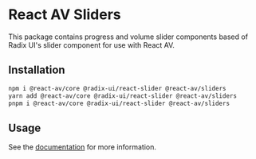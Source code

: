 # React AV Sliders

This package contains progress and volume slider components based of Radix UI's slider component for use with React AV.

## Installation

```bash
npm i @react-av/core @radix-ui/react-slider @react-av/sliders
yarn add @react-av/core @radix-ui/react-slider @react-av/sliders
pnpm i @react-av/core @radix-ui/react-slider @react-av/sliders
```

## Usage

See the [documentation](https://react-av.wykerd.dev) for more information.
